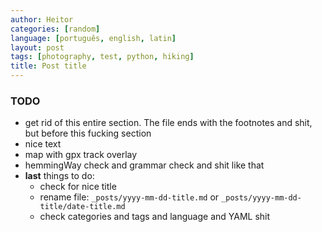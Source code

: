```yaml
---
author: Heitor
categories: [random]
language: [português, english, latin]
layout: post
tags: [photography, test, python, hiking]
title: Post title
---
```



### TODO

- get rid of this entire section. The file ends with the footnotes and shit,
  but before this fucking section
- nice text
- map with gpx track overlay
- hemmingWay check and grammar check and shit like that
- **last** things to do:
  - check for nice title
  - rename file: `_posts/yyyy-mm-dd-title.md` or
    `_posts/yyyy-mm-dd-title/date-title.md`
  - check categories and tags and language and YAML shit